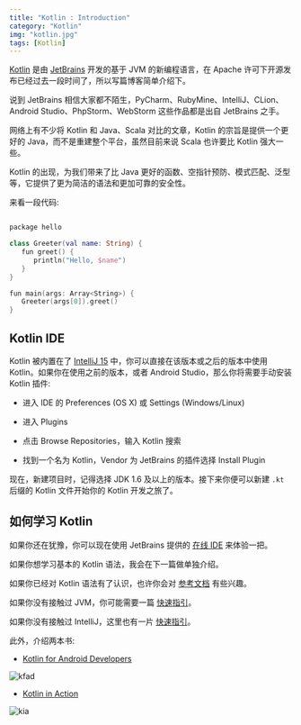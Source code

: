 ```yaml
---
title: "Kotlin : Introduction"
category: "Kotlin"
img: "kotlin.jpg"
tags: [Kotlin]
---
```

[Kotlin](https://kotlinlang.org) 是由 [JetBrains](https://www.jetbrains.com) 开发的基于 JVM 的新编程语言，在 Apache 许可下开源发布已经过去一段时间了，所以写篇博客简单介绍下。

说到 JetBrains 相信大家都不陌生，PyCharm、RubyMine、IntelliJ、CLion、Android Studio、PhpStorm、WebStorm 这些作品都是出自 JetBrains 之手。

网络上有不少将 Kotlin 和 Java、Scala 对比的文章，Kotlin 的宗旨是提供一个更好的 Java，而不是重建整个平台，虽然目前来说 Scala 也许要比 Kotlin 强大一些。

Kotlin 的出现，为我们带来了比 Java 更好的函数、空指针预防、模式匹配、泛型等，它提供了更为简洁的语法和更加可靠的安全性。

来看一段代码:

```swift

package hello

class Greeter(val name: String) {
   fun greet() {
      println("Hello, $name")
   }
}

fun main(args: Array<String>) {
   Greeter(args[0]).greet()
}

```


## Kotlin IDE

Kotlin 被内置在了 [IntelliJ 15](https://www.jetbrains.com/idea/#chooseYourEdition) 中，你可以直接在该版本或之后的版本中使用 Kotlin。如果你在使用之前的版本，或者 Android Studio，那么你将需要手动安装 Kotlin 插件:

* 进入 IDE 的 Preferences (OS X) 或 Settings (Windows/Linux)

* 进入 Plugins

* 点击 Browse Repositories，输入 Kotlin 搜索

* 找到一个名为 Kotlin，Vendor 为 JetBrains 的插件选择 Install Plugin

现在，新建项目时，记得选择 JDK 1.6 及以上的版本。接下来你便可以新建 `.kt` 后缀的 Kotlin 文件开始你的 Kotlin 开发之旅了。

## 如何学习 Kotlin

如果你还在犹豫，你可以现在使用 JetBrains 提供的 [在线 IDE](https://try.kotlinlang.org/) 来体验一把。

如果你想学习基本的 Kotlin 语法，我会在下一篇做单独介绍。

如果你已经对 Kotlin 语法有了认识，也许你会对 [参考文档](https://kotlinlang.org/docs/kotlin-docs.pdf) 有些兴趣。

如果你没有接触过 JVM，你可能需要一篇 [快速指引](https://hadihariri.com/2013/12/29/jvm-minimal-survival-guide-for-the-dotnet-developer/)。

如果你没有接触过 IntelliJ，这里也有一片 [快速指引](https://hadihariri.com/2014/01/06/intellij-idea-minimal-survival-guide/)。

此外，介绍两本书:

* [Kotlin for Android Developers](https://leanpub.com/kotlin-for-android-developers)

![kfad](https://kotlinlang.org/assets/images/posts/content/images/kotlin-for-android-developers.png)

* [Kotlin in Action](https://manning.com/books/kotlin-in-action)

![kia](https://kotlinlang.org/assets/images/posts/content/images/Jemerov-Kotlin-MEAP-HI.png)





